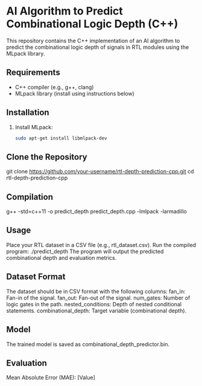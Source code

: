 # AI Algorithm to Predict Combinational Logic Depth (C++)

This repository contains the C++ implementation of an AI algorithm to predict the combinational logic depth of signals in RTL modules using the MLpack library.

## Requirements
- C++ compiler (e.g., g++, clang)
- MLpack library (install using instructions below)

## Installation
1. Install MLpack:
   ```bash
   sudo apt-get install libmlpack-dev

## Clone the Repository
git clone https://github.com/your-username/rtl-depth-prediction-cpp.git
cd rtl-depth-prediction-cpp

## Compilation
g++ -std=c++11 -o predict_depth predict_depth.cpp -lmlpack -larmadillo

## Usage
Place your RTL dataset in a CSV file (e.g., rtl_dataset.csv).
Run the compiled program:
./predict_depth
The program will output the predicted combinational depth and evaluation metrics.

## Dataset Format
The dataset should be in CSV format with the following columns:
fan_in: Fan-in of the signal.
fan_out: Fan-out of the signal.
num_gates: Number of logic gates in the path.
nested_conditions: Depth of nested conditional statements.
combinational_depth: Target variable (combinational depth).

## Model
The trained model is saved as combinational_depth_predictor.bin.

## Evaluation
Mean Absolute Error (MAE): [Value]
